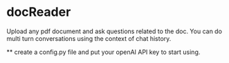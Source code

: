 # docReader

Upload any pdf document and ask questions related to the doc. You can do multi turn conversations using the context of chat history. 

** create a config.py file and put your openAI API key to start using.